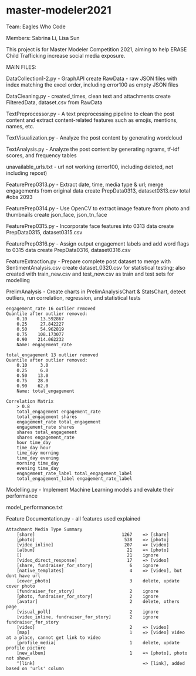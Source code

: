 # master-modeler2021

Team: Eagles Who Code

Members: Sabrina Li, Lisa Sun


This project is for Master Modeler Competition 2021, aiming to help ERASE Child Trafficking increase social media exposure.


MAIN FILES:


DataCollection1-2.py - GraphAPI
	create RawData - raw JSON files with index matching the excel order, including error100 as empty JSON files


DataCleaning.py - created_times, clean text and attachments
	create FilteredData, dataset.csv from RawData


TextPreprocessor.py - A text preprocessing pipeline to clean the post content and extract content-related features such as emojis, mentions, names, etc.

TextVisualization.py - Analyze the post content by generating wordcloud

TextAnalysis.py - Analyze the post content by generating ngrams, tf-idf scores, and frequency tables


unavailable_urls.txt - url not working (error100, including deleted, not including repost)


FeaturePrep0313.py - Extract date, time, media type & url; merge engagements from original data
	create PrepData0313, dataset0313.csv
	total #obs 2093


FeaturePrep0314.py - Use OpenCV to extract image feature from photo and thumbnails
	create json_face, json_tn_face


FeaturePrep0315.py - Incorporate face features into 0313 data
	create PrepData0315, dataset0315.csv


FeaturePrep0316.py - Assign output engagement labels and add word flags to 0315 data
	create PrepData0316, dataset0316.csv


FeatureExtraction.py - Prepare complete post dataset to merge with SentimentAnalysis.csv
	create dataset_0320.csv for statistical testing; also created with train_new.csv and test_new.csv as train and test sets for modelling


PrelimAnalysis - Create charts in PrelimAnalysisChart & StatsChart, detect outliers, run correlation, regression, and statistical tests
	
	engagement_rate 16 outlier removed
	Quantile after outlier removed: 
		0.10     13.592867
		0.25     27.842227
		0.50     54.962819
		0.75    108.173077
		0.90    214.062232
		Name: engagement_rate

	total_engagement 13 outlier removed
	Quantile after outlier removed: 
		0.10     3.0
		0.25     6.0
		0.50    13.0
		0.75    28.0
		0.90    62.0
		Name: total_engagement

	Correlation Matrix
		> 0.8
		total_engagement engagement_rate
		total_engagement shares
		engagement_rate total_engagement
		engagement_rate shares
		shares total_engagement
		shares engagement_rate
		hour time_day
		time_day hour
		time_day morning
		time_day evening
		morning time_day
		evening time_day
		engagement_rate_label total_engagement_label
		total_engagement_label engagement_rate_label


Modelling.py - Implement Machine Learning models and evalute their performance

model_performance.txt

Feature Documentation.py - all features used explained



	Attachment Media Type Summary
		[share]                                 1267	=> [share]
		[photo]                                  538	=> [photo]
		[video_inline]                           207	=> [video]
		[album]                                   21	=> [photo]
		[]                                        21	ignore
		[video_direct_response]                   17	=> [video]
		[share, fundraiser_for_story]              6	ignore
		[native_templates]                         4	=> [video], but dont have url
		[cover_photo]                              3	delete, update cover photo
		[fundraiser_for_story]                     2	ignore
		[photo, fundraiser_for_story]              2	ignore
		[avatar]                                   2	delete, others page
		[visual_poll]                              2	ignore
		[video_inline, fundraiser_for_story]       2 	ignore fundraiser_for_story
		[video]                                    2	=> [video]
		[map]                                      1	=> [video] video at a place, cannot get link to video
		[profile_media]                            1    delete, update profile picture
		[new_album]                                1    => [photo], photo not shown
		^[link]											=> [link], added based on 'urls' column


